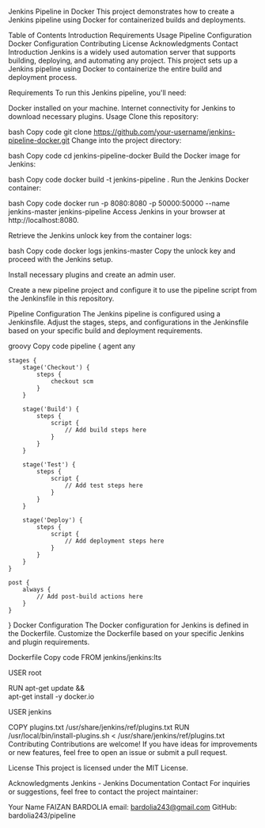 
Jenkins Pipeline in Docker
This project demonstrates how to create a Jenkins pipeline using Docker for containerized builds and deployments.

Table of Contents
Introduction
Requirements
Usage
Pipeline Configuration
Docker Configuration
Contributing
License
Acknowledgments
Contact
Introduction
Jenkins is a widely used automation server that supports building, deploying, and automating any project. This project sets up a Jenkins pipeline using Docker to containerize the entire build and deployment process.

Requirements
To run this Jenkins pipeline, you'll need:

Docker installed on your machine.
Internet connectivity for Jenkins to download necessary plugins.
Usage
Clone this repository:

bash
Copy code
git clone https://github.com/your-username/jenkins-pipeline-docker.git
Change into the project directory:

bash
Copy code
cd jenkins-pipeline-docker
Build the Docker image for Jenkins:

bash
Copy code
docker build -t jenkins-pipeline .
Run the Jenkins Docker container:

bash
Copy code
docker run -p 8080:8080 -p 50000:50000 --name jenkins-master jenkins-pipeline
Access Jenkins in your browser at http://localhost:8080.

Retrieve the Jenkins unlock key from the container logs:

bash
Copy code
docker logs jenkins-master
Copy the unlock key and proceed with the Jenkins setup.

Install necessary plugins and create an admin user.

Create a new pipeline project and configure it to use the pipeline script from the Jenkinsfile in this repository.

Pipeline Configuration
The Jenkins pipeline is configured using a Jenkinsfile. Adjust the stages, steps, and configurations in the Jenkinsfile based on your specific build and deployment requirements.

groovy
Copy code
pipeline {
    agent any

    stages {
        stage('Checkout') {
            steps {
                checkout scm
            }
        }

        stage('Build') {
            steps {
                script {
                    // Add build steps here
                }
            }
        }

        stage('Test') {
            steps {
                script {
                    // Add test steps here
                }
            }
        }

        stage('Deploy') {
            steps {
                script {
                    // Add deployment steps here
                }
            }
        }
    }

    post {
        always {
            // Add post-build actions here
        }
    }
}
Docker Configuration
The Docker configuration for Jenkins is defined in the Dockerfile. Customize the Dockerfile based on your specific Jenkins and plugin requirements.

Dockerfile
Copy code
FROM jenkins/jenkins:lts

USER root

RUN apt-get update && \
    apt-get install -y docker.io

USER jenkins

COPY plugins.txt /usr/share/jenkins/ref/plugins.txt
RUN /usr/local/bin/install-plugins.sh < /usr/share/jenkins/ref/plugins.txt
Contributing
Contributions are welcome! If you have ideas for improvements or new features, feel free to open an issue or submit a pull request.

License
This project is licensed under the MIT License.

Acknowledgments
Jenkins - Jenkins Documentation
Contact
For inquiries or suggestions, feel free to contact the project maintainer:

Your Name FAIZAN BARDOLIA
email:  bardolia243@gmail.com
GitHub: bardolia243/pipeline
